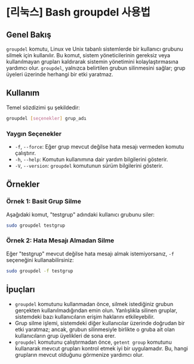 # [리눅스] Bash groupdel 사용법

## Genel Bakış
`groupdel` komutu, Linux ve Unix tabanlı sistemlerde bir kullanıcı grubunu silmek için kullanılır. Bu komut, sistem yöneticilerinin gereksiz veya kullanılmayan grupları kaldırarak sistemin yönetimini kolaylaştırmasına yardımcı olur. `groupdel`, yalnızca belirtilen grubun silinmesini sağlar; grup üyeleri üzerinde herhangi bir etki yaratmaz.

## Kullanım
Temel sözdizimi şu şekildedir:

```bash
groupdel [seçenekler] grup_adı
```

### Yaygın Seçenekler
- `-f`, `--force`: Eğer grup mevcut değilse hata mesajı vermeden komutu çalıştırır.
- `-h`, `--help`: Komutun kullanımına dair yardım bilgilerini gösterir.
- `-V`, `--version`: `groupdel` komutunun sürüm bilgilerini gösterir.

## Örnekler
### Örnek 1: Basit Grup Silme
Aşağıdaki komut, "testgrup" adındaki kullanıcı grubunu siler:

```bash
sudo groupdel testgrup
```

### Örnek 2: Hata Mesajı Almadan Silme
Eğer "testgrup" mevcut değilse hata mesajı almak istemiyorsanız, `-f` seçeneğini kullanabilirsiniz:

```bash
sudo groupdel -f testgrup
```

## İpuçları
- `groupdel` komutunu kullanmadan önce, silmek istediğiniz grubun gerçekten kullanılmadığından emin olun. Yanlışlıkla silinen gruplar, sistemdeki bazı kullanıcıların erişim haklarını etkileyebilir.
- Grup silme işlemi, sistemdeki diğer kullanıcılar üzerinde doğrudan bir etki yaratmaz; ancak, grubun silinmesiyle birlikte o gruba ait olan kullanıcıların grup üyelikleri de sona erer.
- `groupdel` komutunu çalıştırmadan önce, `getent group` komutunu kullanarak mevcut grupları kontrol etmek iyi bir uygulamadır. Bu, hangi grupların mevcut olduğunu görmenize yardımcı olur.